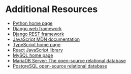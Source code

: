 <link rel="stylesheet" type="text/css" href="../Assets/content.css">
<h1 class="custom-header">Additional Resources</h1>

* [Python home page](https://www.python.org/)
* [Django web framework](https://www.djangoproject.com/)
* [Django REST framework](https://www.django-rest-framework.org/)
* [JavaScript MDN documentation](https://developer.mozilla.org/en-US/docs/Web/JavaScript)
* [TypeScript home page](https://www.typescriptlang.org/)
* [React JavaScript library](https://reactjs.org/)
* [MySQL home page](https://www.mysql.com/)
* [MariaDB Server: The open-source relational database](https://mariadb.org/)
* [PostgreSQL open-source relational database](https://www.postgresql.org/)